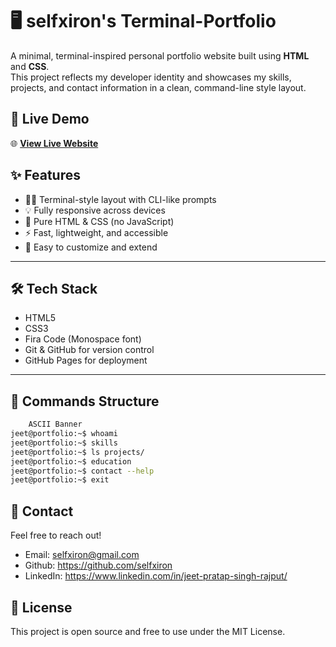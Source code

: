 # 🖥️ selfxiron's Terminal-Portfolio

A minimal, terminal-inspired personal portfolio website built using **HTML** and **CSS**.  
This project reflects my developer identity and showcases my skills, projects, and contact information in a clean, command-line style layout.

## 🚀 Live Demo

🌐 **[View Live Website](https://selfxiron.github.io/portfolio/)**

## ✨ Features

- 🧑‍💻 Terminal-style layout with CLI-like prompts  
- 💡 Fully responsive across devices  
- 🎨 Pure HTML & CSS (no JavaScript)  
- ⚡ Fast, lightweight, and accessible  
- 📄 Easy to customize and extend

---

## 🛠️ Tech Stack

- HTML5
- CSS3
- Fira Code (Monospace font)
- Git & GitHub for version control
- GitHub Pages for deployment

---

## 📌 Commands Structure

```bash
    ASCII Banner
jeet@portfolio:~$ whoami
jeet@portfolio:~$ skills
jeet@portfolio:~$ ls projects/
jeet@portfolio:~$ education
jeet@portfolio:~$ contact --help
jeet@portfolio:~$ exit
```

## 📧 Contact
Feel free to reach out!

- Email: selfxiron@gmail.com
- Github: https://github.com/selfxiron
- LinkedIn: https://www.linkedin.com/in/jeet-pratap-singh-rajput/

## 📜 License
This project is open source and free to use under the MIT License.